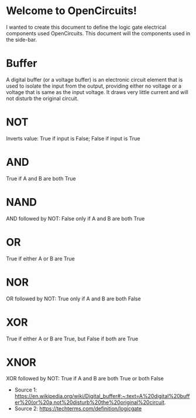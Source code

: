 # Welcome to OpenCircuits!

I wanted to create this document to define the logic gate electrical components used OpenCircuits. This document will the components used in the side-bar.

# Buffer
A digital buffer (or a voltage buffer) is an electronic circuit element that is used to isolate the input from the output, providing either no voltage or a voltage that is same as the input voltage. It draws very little current and will not disturb the original circuit.

# NOT
Inverts value: True if input is False; False if input is True

# AND
True if A and B are both True

# NAND
AND followed by NOT: False only if A and B are both True

# OR
True if either A or B are True

# NOR
OR followed by NOT: True only if A and B are both False

# XOR
True if either A or B are True, but False if both are True

# XNOR
XOR followed by NOT: True if A and B are both True or both False

* Source 1: https://en.wikipedia.org/wiki/Digital_buffer#:~:text=A%20digital%20buffer%20(or%20a,not%20disturb%20the%20original%20circuit.
* Source 2: https://techterms.com/definition/logicgate
